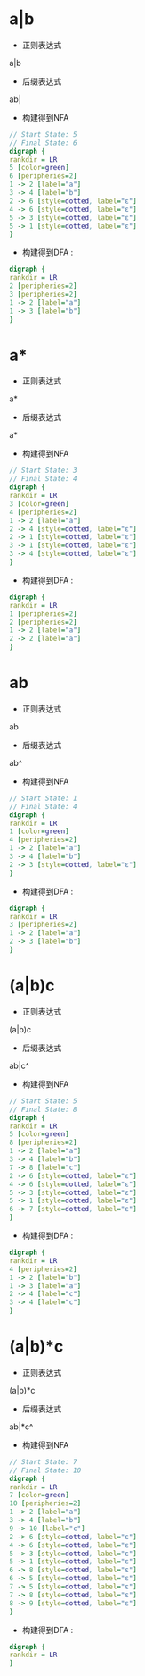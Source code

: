 # a|b
- 正则表达式

a|b

- 后缀表达式

ab|

- 构建得到NFA

```dot
// Start State: 5
// Final State: 6
digraph {
rankdir = LR
5 [color=green]
6 [peripheries=2]
1 -> 2 [label="a"]
3 -> 4 [label="b"]
2 -> 6 [style=dotted, label="ε"]
4 -> 6 [style=dotted, label="ε"]
5 -> 3 [style=dotted, label="ε"]
5 -> 1 [style=dotted, label="ε"]
}
```

- 构建得到DFA :
```dot
digraph {
rankdir = LR
2 [peripheries=2]
3 [peripheries=2]
1 -> 2 [label="a"]
1 -> 3 [label="b"]
}
```
# a*
- 正则表达式

a*

- 后缀表达式

a*

- 构建得到NFA

```dot
// Start State: 3
// Final State: 4
digraph {
rankdir = LR
3 [color=green]
4 [peripheries=2]
1 -> 2 [label="a"]
2 -> 4 [style=dotted, label="ε"]
2 -> 1 [style=dotted, label="ε"]
3 -> 1 [style=dotted, label="ε"]
3 -> 4 [style=dotted, label="ε"]
}
```

- 构建得到DFA :
```dot
digraph {
rankdir = LR
1 [peripheries=2]
2 [peripheries=2]
1 -> 2 [label="a"]
2 -> 2 [label="a"]
}
```
# ab
- 正则表达式

ab

- 后缀表达式

ab^

- 构建得到NFA

```dot
// Start State: 1
// Final State: 4
digraph {
rankdir = LR
1 [color=green]
4 [peripheries=2]
1 -> 2 [label="a"]
3 -> 4 [label="b"]
2 -> 3 [style=dotted, label="ε"]
}
```

- 构建得到DFA :
```dot
digraph {
rankdir = LR
3 [peripheries=2]
1 -> 2 [label="a"]
2 -> 3 [label="b"]
}
```
# (a|b)c
- 正则表达式

(a|b)c

- 后缀表达式

ab|c^

- 构建得到NFA

```dot
// Start State: 5
// Final State: 8
digraph {
rankdir = LR
5 [color=green]
8 [peripheries=2]
1 -> 2 [label="a"]
3 -> 4 [label="b"]
7 -> 8 [label="c"]
2 -> 6 [style=dotted, label="ε"]
4 -> 6 [style=dotted, label="ε"]
5 -> 3 [style=dotted, label="ε"]
5 -> 1 [style=dotted, label="ε"]
6 -> 7 [style=dotted, label="ε"]
}
```

- 构建得到DFA :
```dot
digraph {
rankdir = LR
4 [peripheries=2]
1 -> 2 [label="b"]
1 -> 3 [label="a"]
2 -> 4 [label="c"]
3 -> 4 [label="c"]
}
```
# (a|b)*c
- 正则表达式

(a|b)*c

- 后缀表达式

ab|*c^

- 构建得到NFA

```dot
// Start State: 7
// Final State: 10
digraph {
rankdir = LR
7 [color=green]
10 [peripheries=2]
1 -> 2 [label="a"]
3 -> 4 [label="b"]
9 -> 10 [label="c"]
2 -> 6 [style=dotted, label="ε"]
4 -> 6 [style=dotted, label="ε"]
5 -> 3 [style=dotted, label="ε"]
5 -> 1 [style=dotted, label="ε"]
6 -> 8 [style=dotted, label="ε"]
6 -> 5 [style=dotted, label="ε"]
7 -> 5 [style=dotted, label="ε"]
7 -> 8 [style=dotted, label="ε"]
8 -> 9 [style=dotted, label="ε"]
}
```

- 构建得到DFA :
```dot
digraph {
rankdir = LR
}
```
